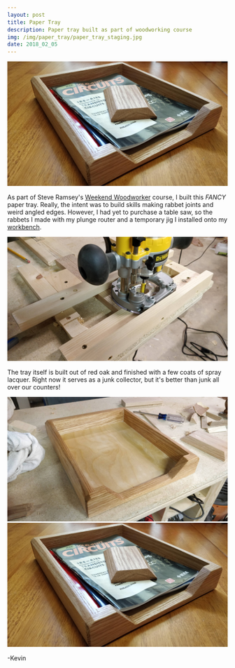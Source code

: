 ```yaml
---
layout: post
title: Paper Tray
description: Paper tray built as part of woodworking course
img: /img/paper_tray/paper_tray_staging.jpg
date: 2018_02_05
---
```


<div class="img_row">
    <img class="col three" src="/img/paper_tray/paper_tray_staging.jpg"/>
</div>

As part of Steve Ramsey's [Weekend Woodworker](http://theweekendwoodworker.com) course, I built this *FANCY* paper tray.  Really, the intent was to build skills making rabbet joints and weird angled edges.  However, I had yet to purchase a table saw, so the rabbets I made with my plunge router and a temporary jig I installed onto my [workbench](/shopbuilds/bmw).

<div class="img_row">
    <img class="col three" src="/img/paper_tray/router_jig.jpg"/>
</div>

The tray itself is built out of red oak and finished with a few coats of spray lacquer.  Right now it serves as a junk collector, but it's better than junk all over our counters!

<div class="img_row">
    <img class="col three" src="/img/paper_tray/paper_tray.jpg"/>
</div>
<div class="img_row_tall">
    <img class="col three" src="/img/paper_tray/paper_tray_staging.jpg"/>
</div>

-Kevin

